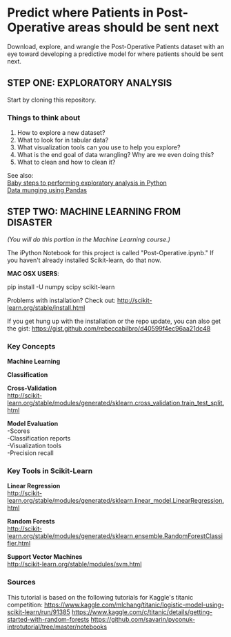# Predict where Patients in Post-Operative areas should be sent next


Download, explore, and wrangle the Post-Operative Patients dataset with an eye toward developing a predictive model for where patients should be sent next.


## STEP ONE: EXPLORATORY ANALYSIS
Start by cloning this repository.



### Things to think about
1. How to explore a new dataset?
2. What to look for in tabular data?
3. What visualization tools can you use to help you explore?
4. What is the end goal of data wrangling? Why are we even doing this?
5. What to clean and how to clean it?


See also:     
[Baby steps to performing exploratory analysis in Python](http://www.analyticsvidhya.com/blog/2014/08/baby-steps-python-performing-exploratory-analysis-python/)     
[Data munging using Pandas](http://www.analyticsvidhya.com/blog/2014/09/data-munging-python-using-pandas-baby-steps-python/)


## STEP TWO: MACHINE LEARNING FROM DISASTER
_(You will do this portion in the Machine Learning course.)_      

The iPython Notebook for this project is called "Post-Operative.ipynb." 
If you haven't already installed Scikit-learn, do that now.    


__MAC OSX USERS__:

pip install -U numpy scipy scikit-learn




Problems with installation? Check out: http://scikit-learn.org/stable/install.html

If you get hung up with the installation or the repo update, you can also get the gist:     https://gist.github.com/rebeccabilbro/d40599f4ec96aa21dc48


### Key Concepts    
__Machine Learning__    

__Classification__    

__Cross-Validation__    
http://scikit-learn.org/stable/modules/generated/sklearn.cross_validation.train_test_split.html

__Model Evaluation__    
-Scores    
-Classification reports     
-Visualization tools     
-Precision recall           

### Key Tools in Scikit-Learn    
__Linear Regression__    
http://scikit-learn.org/stable/modules/generated/sklearn.linear_model.LinearRegression.html

__Random Forests__    
http://scikit-learn.org/stable/modules/generated/sklearn.ensemble.RandomForestClassifier.html

__Support Vector Machines__    
http://scikit-learn.org/stable/modules/svm.html

### Sources
This tutorial is based on the following tutorials for Kaggle's titanic competition:
https://www.kaggle.com/mlchang/titanic/logistic-model-using-scikit-learn/run/91385
https://www.kaggle.com/c/titanic/details/getting-started-with-random-forests
https://github.com/savarin/pyconuk-introtutorial/tree/master/notebooks

